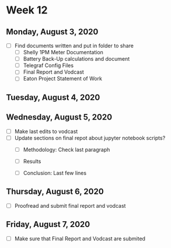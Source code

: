 # Week 12


## Monday, August 3, 2020

- [ ] Find documents written and put in folder to share
	- [ ] Shelly 1PM Meter Documentation
	- [ ] Battery Back-Up calculations and document
	- [ ] Telegraf Config Files
	- [ ] Final Report and Vodcast
	- [ ] Eaton Project Statement of Work

## Tuesday, August 4, 2020



## Wednesday, August 5, 2020

- [ ] Make last edits to vodcast 
- [ ] Update sections on final repot about jupyter notebook scripts?
	- [ ] Methodology: Check last paragraph
	- [ ] Results 
	- [ ] Conclusion: Last few lines


## Thursday, August 6, 2020

- [ ] Proofread and submit final report and vodcast

## Friday, August 7, 2020

- [ ] Make sure that Final Report and Vodcast are submited
